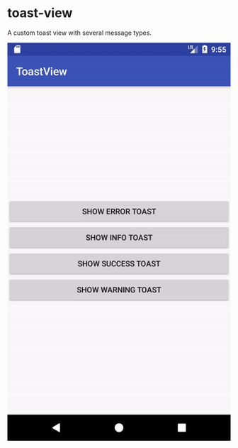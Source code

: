 # toast-view
A custom toast view with several message types.

![Output sample](https://raw.githubusercontent.com/salih-demir/toast-view/master/showcase.gif)
